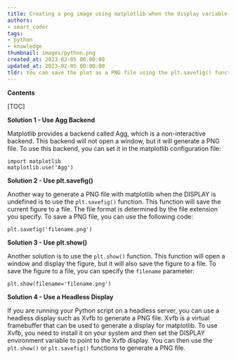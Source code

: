 ```yaml
---
title: Creating a png image using matplotlib when the display variable is not set
authors:
- smart_coder
tags:
- python
- knowledge
thumbnail: images/python.png
created_at: 2023-02-05 00:00:00
updated_at: 2023-02-05 00:00:00
tldr: You can save the plot as a PNG file using the plt.savefig() function.
---
```


**Contents**

[TOC]

**Solution 1 - Use Agg Backend**

Matplotlib provides a backend called Agg, which is a non-interactive backend. This backend will not open a window, but it will generate a PNG file. To use this backend, you can set it in the matplotlib configuration file:

```
import matplotlib
matplotlib.use('Agg')
```

**Solution 2 - Use plt.savefig()**

Another way to generate a PNG file with matplotlib when the DISPLAY is undefined is to use the `plt.savefig()` function. This function will save the current figure to a file. The file format is determined by the file extension you specify. To save a PNG file, you can use the following code:

```
plt.savefig('filename.png')
```

**Solution 3 - Use plt.show()**

Another solution is to use the `plt.show()` function. This function will open a window and display the figure, but it will also save the figure to a file. To save the figure to a file, you can specify the `filename` parameter:

```
plt.show(filename='filename.png')
```

**Solution 4 - Use a Headless Display**

If you are running your Python script on a headless server, you can use a headless display such as Xvfb to generate a PNG file. Xvfb is a virtual framebuffer that can be used to generate a display for matplotlib. To use Xvfb, you need to install it on your system and then set the DISPLAY environment variable to point to the Xvfb display. You can then use the `plt.show()` or `plt.savefig()` functions to generate a PNG file.
